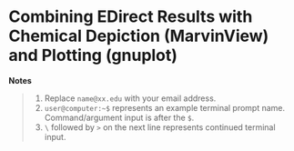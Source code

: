 # Combining EDirect Results with Chemical Depiction (MarvinView) and Plotting (gnuplot)

**Notes**

> 1. Replace `name@xx.edu` with your email address.
> 2. `user@computer:~$` represents an example terminal prompt name. Command/argument input is after the `$`.
> 3. `\` followed by `>` on the next line represents continued terminal input.
